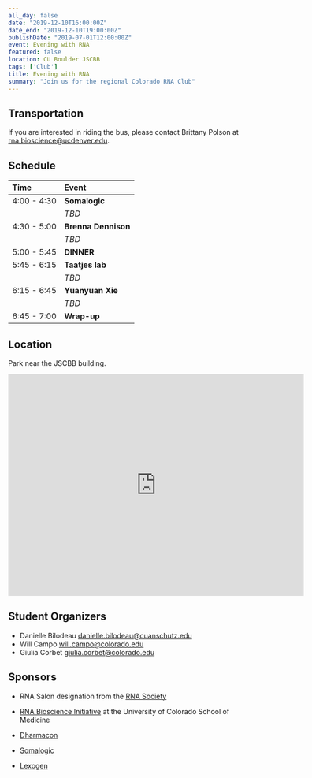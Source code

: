 ```yaml
---
all_day: false
date: "2019-12-10T16:00:00Z"
date_end: "2019-12-10T19:00:00Z"
publishDate: "2019-07-01T12:00:00Z"
event: Evening with RNA
featured: false
location: CU Boulder JSCBB 
tags: ['Club']
title: Evening with RNA
summary: "Join us for the regional Colorado RNA Club"
---
```


## Transportation

If you are interested in riding the bus, please contact Brittany Polson at
<rna.bioscience@ucdenver.edu>.

## Schedule

| Time        | Event     |
| :--         | :--       |
| 4:00 - 4:30 | **Somalogic** |
|             | *TBD* |
| 4:30 - 5:00 | **Brenna Dennison** |
|             | *TBD* |
| 5:00 - 5:45 | **DINNER** |
| 5:45 - 6:15 | **Taatjes lab** |
|             | *TBD* |
| 6:15 - 6:45 | **Yuanyuan Xie** |
|             | *TBD* |
| 6:45 - 7:00 | **Wrap-up** |

## Location

Park near the JSCBB building.

<iframe src="https://www.google.com/maps/embed?pb=!1m18!1m12!1m3!1d3056.006562674654!2d-105.25124118427617!3d40.00830097941462!2m3!1f0!2f0!3f0!3m2!1i1024!2i768!4f13.1!3m3!1m2!1s0x876bedc6cf259ffd%3A0x17d2ed29be964d55!2sJennie+Smoly+Caruthers+Biotechnology+Building%2C+3415+Colorado+Ave%2C+Boulder%2C+CO+80303!5e0!3m2!1sen!2sus!4v1564441939987!5m2!1sen!2sus" width="600" height="450" frameborder="0" style="border:0" allowfullscreen></iframe>

## Student Organizers

- Danielle Bilodeau <danielle.bilodeau@cuanschutz.edu>
- Will Campo <will.campo@colorado.edu>
- Giulia Corbet <giulia.corbet@colorado.edu>
## Sponsors

+ RNA Salon designation from the [RNA Society](https://www.rnasociety.org/)

+ [RNA Bioscience Initiative](http://rnabio.co) at the University of Colorado School of Medicine

+ [Dharmacon](http://dharmacon.gelifesciences.com/)

+ [Somalogic](http://somalogic.com/)

+ [Lexogen](https://www.lexogen.com/)

